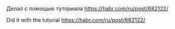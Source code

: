 Делал с помощью туториала https://habr.com/ru/post/682122/


Did it with the tutorial https://habr.com/ru/post/682122/
